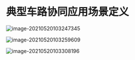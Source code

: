 # 典型车路协同应用场景定义

![image-20210520103247345](https://gitee.com/AiShiYuShiJiePingXing/img/raw/master/img/image-20210520103247345.png)

![image-20210520103259609](https://gitee.com/AiShiYuShiJiePingXing/img/raw/master/img/image-20210520103259609.png)

![image-20210520103308196](https://gitee.com/AiShiYuShiJiePingXing/img/raw/master/img/image-20210520103308196.png)

